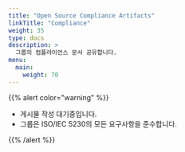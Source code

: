 ```yaml
---
title: "Open Source Compliance Artifacts"
linkTitle: "Compliance"
weight: 35
type: docs
description: >
  그룹의 컴플라이언스 문서 공유합니다.
menu:
  main:
    weight: 70
---
```


{{% alert color="warning" %}}

* 게시물 작성 대기중입니다. 
* 그룹은 ISO/IEC 5230의 모든 요구사항을 준수합니다.

{{% /alert %}}
